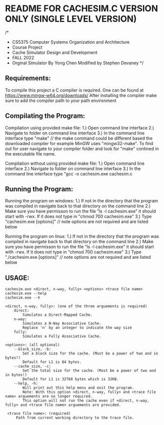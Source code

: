 # README FOR CACHESIM.C VERSION ONLY (SINGLE LEVEL VERSION)
/*
 * CS5375 Computer Systems Organization and Architecture
 * Course Project
 * Cache Simulator Design and Development
 * FALL 2022
 * Orginal Simulator By Yong Chen Modified by Stephen Devaney
 */

## Requirements:
To compile this project a C compiler is required. One can be found at https://www.mingw-w64.org/downloads/
After installing the compiler make sure to add the compiler path to your path environment


## Compilating the Program:
Compilation using provided make file:
1.) Open command line interface
2.) Navigate to folder on command line interface
3.) In the command line interface type "make"  // the make command could be different based the downloaded compiler for example MinGW uses "mingw32-make". To find out for user navigate to your compiler folder and look for "make" contined in the executable file name.

Compilation without using provided make file:
1.) Open command line interface
2.) Navigate to folder on command line interface
3.) In the command line interface type "gcc -o cachesim.exe cachesim.c


## Running the Program:
Running the program on windows:
1.) If not in the directory that the program was compiled in navigate back to that directory on the command line
2.) Make sure you have permisson to run the file "ls -l cachesim.exe" it should start with -rwx. If it does not type in "chmod 700 cachesim.exe"
3.) Type "cachesim.exe [options]"  // note options are not required and are listed below

Running the program on linux:
1.) If not in the directory that the program was compiled in navigate back to that directory on the command line
2.) Make sure you have permisson to run the file "ls -l cachesim.exe" it should start with -rwx. If it does not type in "chmod 700 cachesim.exe"
3.) Type "./cachesim.exe [options]"  // note options are not required and are listed below


## USAGE:
    cachesim.exe <direct, n-way, fully> <options> <trace file name>
    cachesim.exe --help
    cachesim.exe --h

    <direct, n-way, fully>: (one of the three arguements is required)
        direct:
            Simulates a Direct-Mapped Cache.
        n-way:
            Simulates a N-Way Associative Cache.
            Replace 'n' by an integer to indicate the way size
        fully:
            Simulates a Fully Associative Cache.

    <options>: (all optional)
        --block_size, -b:
            Set a block size for the cache. (Must be a power of two and in bytes!)
            Default for L1 is 64 bytes.
        --cache_size, -c:
            Set the total size for the cache. (Must be a power of two and in bytes!)
            Default for L1 is 32768 bytes which is 32KB.
        --help, -h:
            Will print out this help menu and exit the program.
            Note: With this option <direct, n-way, fully> and <trace file name> arguements are no longer required.
            This option will not run the cache even if <direct, n-way, fully> and <trace file name> arguements are provided.

     <trace file name>: (required)
         Path from current working directory to the trace file.
